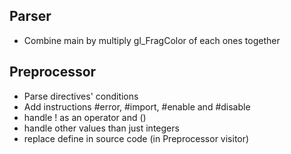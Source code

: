 
Parser
------

- Combine main by multiply gl_FragColor of each ones together

Preprocessor
------------

- Parse directives' conditions
- Add instructions #error, #import, #enable and #disable
- handle ! as an operator and ()
- handle other values than just integers
- replace define in source code (in Preprocessor visitor)